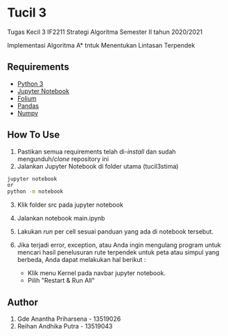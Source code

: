 # Tucil 3
Tugas Kecil 3 IF2211 Strategi Algoritma Semester II tahun 2020/2021

Implementasi Algoritma A* tntuk Menentukan Lintasan Terpendek

## Requirements
- [Python 3](https://www.python.org/downloads/)
- [Jupyter Notebook](https://jupyter.org/install)
- [Folium](https://pypi.org/project/folium/)
- [Pandas](https://pandas.pydata.org/getting_started.html) 
- [Numpy](https://numpy.org/install/)

## How To Use
1. Pastikan semua requirements telah di-*install* dan sudah mengunduh/*clone* repository ini
2. Jalankan Jupyter Notebook di folder utama (tucil3stima)
```bash
jupyter notebook
or 
python -m notebook
```
3. Klik folder src pada jupyter notebook
4. Jalankan notebook main.ipynb
5. Lakukan *run* per cell sesuai panduan yang ada di notebook tersebut. 
6. Jika terjadi error, exception, atau Anda ingin mengulang program untuk mencari hasil penelusuran rute terpendek untuk peta atau simpul yang berbeda, Anda dapat melakukan hal berikut :
    
    - Klik menu Kernel pada navbar jupyter notebook.
    - Pilih "Restart & Run All"   

## Author
1. Gde Anantha Priharsena - 13519026
2. Reihan Andhika Putra - 13519043